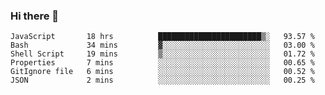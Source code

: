### Hi there 👋

<!-- - 🔭 I’m currently working on ...
- 🌱 I’m currently learning ...
- 👯 I’m looking to collaborate on ...
- 🤔 I’m looking for help with ...
- 💬 Ask me about ...
- 📫 How to reach me: ...
- 😄 Pronouns: ...
- ⚡ Fun fact: ... -->



<!--START_SECTION:waka-->

```text
JavaScript       18 hrs          ███████████████████████▒░   93.57 %
Bash             34 mins         ▓░░░░░░░░░░░░░░░░░░░░░░░░   03.00 %
Shell Script     19 mins         ▒░░░░░░░░░░░░░░░░░░░░░░░░   01.72 %
Properties       7 mins          ░░░░░░░░░░░░░░░░░░░░░░░░░   00.65 %
GitIgnore file   6 mins          ░░░░░░░░░░░░░░░░░░░░░░░░░   00.52 %
JSON             2 mins          ░░░░░░░░░░░░░░░░░░░░░░░░░   00.25 %
```

<!--END_SECTION:waka-->
